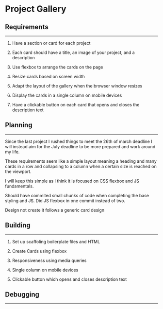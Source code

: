 # Project Gallery

## Requirements

---

1. Have a section or card for each project

2. Each card should have a title, an image of your project, and a description

3. Use flexbox to arrange the cards on the page

4. Resize cards based on screen width

5. Adapt the layout of the gallery when the browser window resizes

6. Display the cards in a single column on mobile devices

7. Have a clickable button on each card that opens and closes the description
   text

## Planning

---

Since the last project I rushed things to meet the 26th of march deadline I will
instead aim for the July deadline to be more prepared and work around my life.

These requirements seem like a simple layout meaning a heading and many cards in
a row and collapsing to a column when a certain size is reached on the viewport.

I will keep this simple as I think it is focused on CSS flexbox and JS
fundamentals.

Should have commited small chunks of code when completing the base styling and
JS. Did JS flexbox in one commit instead of two.

Design not create it follows a generic card design

## Building

---

1. Set up scaffoling boilerplate files and HTML

2. Create Cards using flexbox

3. Responsiveness using media queries

4. Single column on mobile devices

5. Clickable button which opens and closes description text

## Debugging

---
